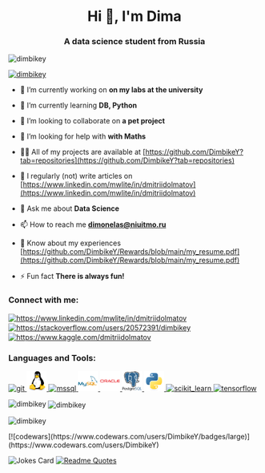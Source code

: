 <h1 align="center">Hi 👋, I'm Dima</h1>
<h3 align="center">A data science student from Russia</h3>

<p align="left"> <img src="https://komarev.com/ghpvc/?username=dimbikey&label=Profile%20views&color=0e75b6&style=flat" alt="dimbikey" /> </p>

<p align="left"> <a href="https://github.com/ryo-ma/github-profile-trophy"><img src="https://github-profile-trophy.vercel.app/?username=dimbikey" alt="dimbikey" /></a> </p>

- 🔭 I’m currently working on **on my labs at the university**

- 🌱 I’m currently learning **DB, Python**

- 👯 I’m looking to collaborate on **a pet project**

- 🤝 I’m looking for help with **with Maths**

- 👨‍💻 All of my projects are available at [https://github.com/DimbikeY?tab=repositories](https://github.com/DimbikeY?tab=repositories)

- 📝 I regularly (not) write articles on [https://www.linkedin.com/mwlite/in/dmitriidolmatov](https://www.linkedin.com/mwlite/in/dmitriidolmatov)

- 💬 Ask me about **Data Science**

- 📫 How to reach me **dimonelas@niuitmo.ru**

- 📄 Know about my experiences [https://github.com/DimbikeY/Rewards/blob/main/my_resume.pdf](https://github.com/DimbikeY/Rewards/blob/main/my_resume.pdf)

- ⚡ Fun fact **There is always fun!**

<h3 align="left">Connect with me:</h3>
<p align="left">
<a href="https://linkedin.com/in/https://www.linkedin.com/mwlite/in/dmitriidolmatov" target="blank"><img align="center" src="https://raw.githubusercontent.com/rahuldkjain/github-profile-readme-generator/master/src/images/icons/Social/linked-in-alt.svg" alt="https://www.linkedin.com/mwlite/in/dmitriidolmatov" height="30" width="40" /></a>
<a href="https://stackoverflow.com/users/https://stackoverflow.com/users/20572391/dimbikey" target="blank"><img align="center" src="https://raw.githubusercontent.com/rahuldkjain/github-profile-readme-generator/master/src/images/icons/Social/stack-overflow.svg" alt="https://stackoverflow.com/users/20572391/dimbikey" height="30" width="40" /></a>
<a href="https://kaggle.com/https://www.kaggle.com/dmitriidolmatov" target="blank"><img align="center" src="https://raw.githubusercontent.com/rahuldkjain/github-profile-readme-generator/master/src/images/icons/Social/kaggle.svg" alt="https://www.kaggle.com/dmitriidolmatov" height="30" width="40" /></a>
</p>

<h3 align="left">Languages and Tools:</h3>
<p align="left"> <a href="https://git-scm.com/" target="_blank" rel="noreferrer"> <img src="https://www.vectorlogo.zone/logos/git-scm/git-scm-icon.svg" alt="git" width="40" height="40"/> </a> <a href="https://www.linux.org/" target="_blank" rel="noreferrer"> <img src="https://raw.githubusercontent.com/devicons/devicon/master/icons/linux/linux-original.svg" alt="linux" width="40" height="40"/> </a> <a href="https://www.microsoft.com/en-us/sql-server" target="_blank" rel="noreferrer"> <img src="https://www.svgrepo.com/show/303229/microsoft-sql-server-logo.svg" alt="mssql" width="40" height="40"/> </a> <a href="https://www.mysql.com/" target="_blank" rel="noreferrer"> <img src="https://raw.githubusercontent.com/devicons/devicon/master/icons/mysql/mysql-original-wordmark.svg" alt="mysql" width="40" height="40"/> </a> <a href="https://www.oracle.com/" target="_blank" rel="noreferrer"> <img src="https://raw.githubusercontent.com/devicons/devicon/master/icons/oracle/oracle-original.svg" alt="oracle" width="40" height="40"/> </a> <a href="https://www.postgresql.org" target="_blank" rel="noreferrer"> <img src="https://raw.githubusercontent.com/devicons/devicon/master/icons/postgresql/postgresql-original-wordmark.svg" alt="postgresql" width="40" height="40"/> </a> <a href="https://www.python.org" target="_blank" rel="noreferrer"> <img src="https://raw.githubusercontent.com/devicons/devicon/master/icons/python/python-original.svg" alt="python" width="40" height="40"/> </a> <a href="https://scikit-learn.org/" target="_blank" rel="noreferrer"> <img src="https://upload.wikimedia.org/wikipedia/commons/0/05/Scikit_learn_logo_small.svg" alt="scikit_learn" width="40" height="40"/> </a> <a href="https://www.tensorflow.org" target="_blank" rel="noreferrer"> <img src="https://www.vectorlogo.zone/logos/tensorflow/tensorflow-icon.svg" alt="tensorflow" width="40" height="40"/> </a> </p>

<p><img align="left" src="https://github-readme-stats.vercel.app/api/top-langs?username=dimbikey&show_icons=true&locale=en&layout=compact" alt="dimbikey" /></p>

<p>&nbsp;<img align="center" src="https://github-readme-stats.vercel.app/api?username=dimbikey&show_icons=true&locale=en" alt="dimbikey" /></p>

<p><img align="center" src="https://github-readme-streak-stats.herokuapp.com/?user=dimbikey&" alt="dimbikey" /></p>
[![codewars](https://www.codewars.com/users/DimbikeY/badges/large)](https://www.codewars.com/users/DimbikeY)

![Jokes Card](https://readme-jokes.vercel.app/api)
[![Readme Quotes](https://quotes-github-readme.vercel.app/api?type=horizontal&theme=tokyo-night)](https://github.com/piyushsuthar/github-readme-quotes)

